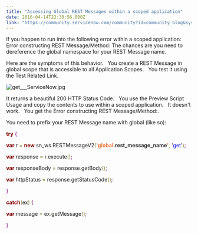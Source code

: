```yaml
---
title: "Accessing Global REST Messages within a scoped application"
date: 2016-04-14T22:30:56.000Z
link: "https://community.servicenow.com/community?id=community_blog&sys_id=163eae6ddbd0dbc01dcaf3231f9619df"
---
```

<p>If you happen to run into the following error within a scoped application: Error constructing REST Message/Method: The chances are you need to dereference the global namespace for your REST Message name.   </p><p></p><p>Here are the symptoms of this behavior.   You create a REST Message in global scope that is accessible to all Application Scopes.   You test it using the Test Related Link.</p><p></p><p><img  alt="get___ServiceNow.jpg" class="image-1 jive-image" src="640d6b39db1c1704ed6af3231f9619fa.iix" style="width: auto; height: auto;"/></p><p></p><p>It returns a beautiful 200 HTTP Status Code.   You use the Preview Script Usage and copy the contents to use within a scoped application.   It doesn't work.   You get the Error constructing REST Message/Method:.</p><p></p><p>You need to prefix your REST Message name with global (like so):</p><p></p><p><span style="color: #800000; font-weight: bold;">try</span> <span style="color: #800080;">{</span> </p><p> <span style="color: #800000; font-weight: bold;">var</span> r <span style="color: #808030;">=</span> <span style="color: #800000; font-weight: bold;">new</span> sn_ws<span style="color: #808030;">.</span>RESTMessageV2<span style="color: #808030;">(</span><span style="color: #eb7a3d;"><strong>'global<span style="color: #303030;">.rest_message_name</span>'</strong></span><span style="color: #808030;">,</span> <span style="color: #800000;">'</span><span style="color: #0000e6;">get</span><span style="color: #800000;">'</span><span style="color: #808030;">)</span><span style="color: #800080;">;</span></p><p> <span style="color: #800000; font-weight: bold;">var</span> response <span style="color: #808030;">=</span> r<span style="color: #808030;">.</span>execute<span style="color: #808030;">(</span><span style="color: #808030;">)</span><span style="color: #800080;">;</span></p><p> <span style="color: #800000; font-weight: bold;">var</span> responseBody <span style="color: #808030;">=</span> response<span style="color: #808030;">.</span>getBody<span style="color: #808030;">(</span><span style="color: #808030;">)</span><span style="color: #800080;">;</span></p><p> <span style="color: #800000; font-weight: bold;">var</span> httpStatus <span style="color: #808030;">=</span> response<span style="color: #808030;">.</span>getStatusCode<span style="color: #808030;">(</span><span style="color: #808030;">)</span><span style="color: #800080;">;</span></p><p><span style="color: #800080;">}</span></p><p><span style="color: #800000; font-weight: bold;">catch</span><span style="color: #808030;">(</span>ex<span style="color: #808030;">)</span> <span style="color: #800080;">{</span></p><p> <span style="color: #800000; font-weight: bold;">var</span> message <span style="color: #808030;">=</span> ex<span style="color: #808030;">.</span>getMessage<span style="color: #808030;">(</span><span style="color: #808030;">)</span><span style="color: #800080;">;</span></p><p><span style="color: #800080;">}</span></p>